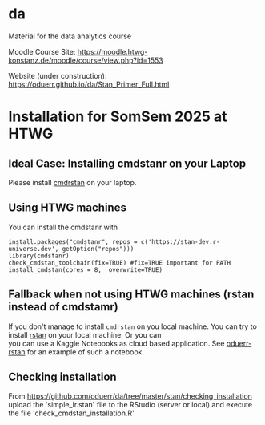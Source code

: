 # da
Material for the data analytics course

Moodle Course Site: https://moodle.htwg-konstanz.de/moodle/course/view.php?id=1553 

Website (under construction): https://oduerr.github.io/da/Stan_Primer_Full.html

# Installation for SomSem 2025 at HTWG

## Ideal Case: Installing cmdstanr on your Laptop
Please install [cmdrstan](https://mc-stan.org/cmdstanr/) on your laptop. 

## Using HTWG machines
You can install the cmdstanr with
```
install.packages("cmdstanr", repos = c('https://stan-dev.r-universe.dev', getOption("repos")))
library(cmdstanr)
check_cmdstan_toolchain(fix=TRUE) #fix=TRUE important for PATH
install_cmdstan(cores = 8,  overwrite=TRUE)
```


## Fallback when not using HTWG machines (rstan instead of cmdstamr)
If you don't manage to install `cmdrstan` on you local machine. You can try to install [rstan](https://mc-stan.org/users/interfaces/rstan) on your local machine. Or you can  
you can use a Kaggle Notebooks as cloud based application. See [oduerr-rstan](https://www.kaggle.com/code/oduerr/oduerr-rstan) for an example of such a notebook.


## Checking installation
From https://github.com/oduerr/da/tree/master/stan/checking_installation upload the 'simple_lr.stan' file to the RStudio (server or local) and execute the file 'check_cmdstan_installation.R'


